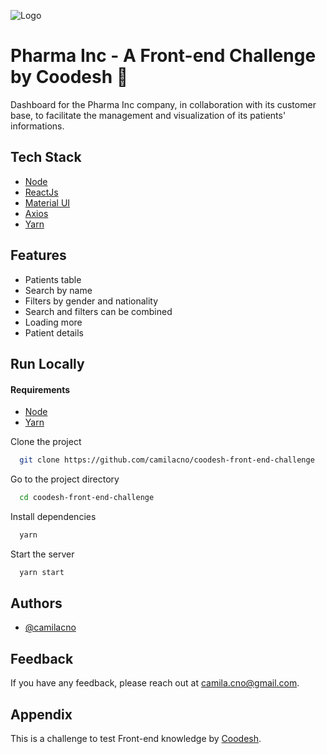 ![Logo](https://i.im.ge/2021/08/11/9PRS8.png)

# Pharma Inc - A Front-end Challenge by Coodesh 🏅

Dashboard for the Pharma Inc company, in collaboration with its customer base, to facilitate the management and visualization of its patients' informations.

## Tech Stack

- [Node](https://nodejs.org/en/)
- [ReactJs](https://reactjs.org/)
- [Material UI](https://material-ui.com/pt/)
- [Axios](https://github.com/axios/axios)
- [Yarn](https://classic.yarnpkg.com/lang/en/)

## Features

- Patients table
- Search by name
- Filters by gender and nationality
- Search and filters can be combined
- Loading more
- Patient details

## Run Locally

#### Requirements

- [Node](https://nodejs.org/en/)
- [Yarn](https://classic.yarnpkg.com/lang/en/)

Clone the project

```bash
  git clone https://github.com/camilacno/coodesh-front-end-challenge
```

Go to the project directory

```bash
  cd coodesh-front-end-challenge
```

Install dependencies

```bash
  yarn
```

Start the server

```bash
  yarn start
```

## Authors

- [@camilacno](https://github.com/camilacno)

## Feedback

If you have any feedback, please reach out at camila.cno@gmail.com.

## Appendix

This is a challenge to test Front-end knowledge by [Coodesh](https://coodesh.com/).
